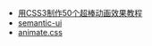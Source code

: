 - [用CSS3制作50个超棒动画效果教程](http://bbs.html5cn.org/thread-1026-1-1.html)
- [semantic-ui](http://semantic-ui.com/)
- [animate.css](https://github.com/daneden/animate.css)
